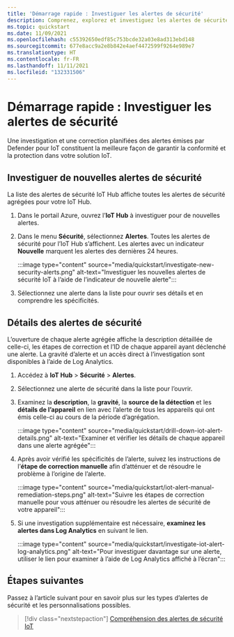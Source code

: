 ```yaml
---
title: 'Démarrage rapide : Investiguer les alertes de sécurité'
description: Comprenez, explorez et investiguez les alertes de sécurité Defender pour IoT sur vos appareils IoT.
ms.topic: quickstart
ms.date: 11/09/2021
ms.openlocfilehash: c55392650edf85c753bcde32a03e8ad313ebd148
ms.sourcegitcommit: 677e8acc9a2e8b842e4aef4472599f9264e989e7
ms.translationtype: HT
ms.contentlocale: fr-FR
ms.lasthandoff: 11/11/2021
ms.locfileid: "132331506"
---
```

# <a name="quickstart-investigate-security-alerts"></a>Démarrage rapide : Investiguer les alertes de sécurité

Une investigation et une correction planifiées des alertes émises par Defender pour IoT constituent la meilleure façon de garantir la conformité et la protection dans votre solution IoT.

## <a name="investigate-new-security-alerts"></a>Investiguer de nouvelles alertes de sécurité

La liste des alertes de sécurité IoT Hub affiche toutes les alertes de sécurité agrégées pour votre IoT Hub. 

1. Dans le portail Azure, ouvrez l’**IoT Hub** à investiguer pour de nouvelles alertes.

1. Dans le menu **Sécurité**, sélectionnez **Alertes**. Toutes les alertes de sécurité pour l’IoT Hub s’affichent. Les alertes avec un indicateur **Nouvelle** marquent les alertes des dernières 24 heures.

    :::image type="content" source="media/quickstart/investigate-new-security-alerts.png" alt-text="Investiguer les nouvelles alertes de sécurité IoT à l’aide de l’indicateur de nouvelle alerte":::

1. Sélectionnez une alerte dans la liste pour ouvrir ses détails et en comprendre les spécificités. 

## <a name="security-alert-details"></a>Détails des alertes de sécurité

L’ouverture de chaque alerte agrégée affiche la description détaillée de celle-ci, les étapes de correction et l’ID de chaque appareil ayant déclenché une alerte. La gravité d’alerte et un accès direct à l’investigation sont disponibles à l’aide de Log Analytics. 

1. Accédez à **IoT Hub** > **Sécurité** > **Alertes**. 

1. Sélectionnez une alerte de sécurité dans la liste pour l’ouvrir. 

1. Examinez la **description**, la **gravité**, la **source de la détection** et les **détails de l’appareil** en lien avec l’alerte de tous les appareils qui ont émis celle-ci au cours de la période d’agrégation.

    :::image type="content" source="media/quickstart/drill-down-iot-alert-details.png" alt-text="Examiner et vérifier les détails de chaque appareil dans une alerte agrégée"::: 

1. Après avoir vérifié les spécificités de l’alerte, suivez les instructions de l’**étape de correction manuelle** afin d’atténuer et de résoudre le problème à l’origine de l’alerte.

    :::image type="content" source="media/quickstart/iot-alert-manual-remediation-steps.png" alt-text="Suivre les étapes de correction manuelle pour vous atténuer ou résoudre les alertes de sécurité de votre appareil":::

1. Si une investigation supplémentaire est nécessaire, **examinez les alertes dans Log Analytics** en suivant le lien.
 
    :::image type="content" source="media/quickstart/investigate-iot-alert-log-analytics.png" alt-text="Pour investiguer davantage sur une alerte, utiliser le lien pour examiner à l’aide de Log Analytics affiché à l’écran":::

## <a name="next-steps"></a>Étapes suivantes

Passez à l’article suivant pour en savoir plus sur les types d’alertes de sécurité et les personnalisations possibles.

> [!div class="nextstepaction"]
> [Compréhension des alertes de sécurité IoT](concept-security-alerts.md)
